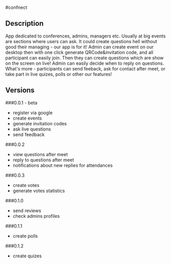 #confnect

## Description
App dedicated to conferences, admins, managers etc. Usually at big events are sections where users can ask.
It could create questions hell without good their managing - our app is for it! Admin can create event on 
our desktop then with one click generate QRCode&invitation code, and all participant can easily join. Then
they can create questions which are show on the screen on live! Admin can easily decide when to reply on 
questions. What's more - participants can send feeback, ask for contact after meet, or take part in live
quizes, polls or other our features!

## Versions
###0.0.1 - beta
- register via google
- create events
- generate invitation codes
- ask live questions
- send feedback

###0.0.2
- view questions after meet
- reply to questions after meet
- notifications about new replies for attendances

###0.0.3
- create votes
- generate votes statistics

###0.1.0
- send reviews
- check admins profiles

###0.1.1
- create polls

###0.1.2 
- create quizes

